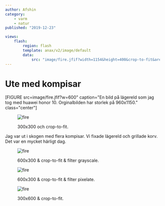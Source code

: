 ```yaml
---
author: Afshin
category:
    - varm
    - natur
published: "2019-12-23"

views:
    flash:
        region: flash
        template: anax/v2/image/default
        data:
            src: "image/fire.jfif?width=1154&height=400&crop-to-fit&area=50,0,0,0"
---
```

Ute med kompisar
==================================

[FIGURE src=image/fire.jfif?w=600" caption="En bild på lägereld som jag tog med huawei honor 10. Orginalbilden har storlek på 960x1150." class="center"]

<!--more-->
<figure class="figure right">
    <img src="image/fire.jfif?w=300&h=300&crop-to-fit&area=20,0,0,0" alt="fire">
    <figcaption>
        <p>300x300 och crop-to-fit.</p>
    </figcaption>
</figure>
Jag var ut i skogen med flera kompisar. Vi fixade lägereld och grillade korv. Det var en mycket härligt dag. 

<figure class="figure center">
    <img src="image/fire.jfif?width=600&height=300&crop-to-fit&area=50,0,0,0&f=grayscale" alt="fire">
    <figcaption>
        <p>600x300 & crop-to-fit & filter grayscale.</p>
    </figcaption>
</figure>


<figure class="figure center">
    <img src="image/fire.jfif?width=600&height=300&crop-to-fit&area=50,0,0,0&f=pixelate,8,2" alt="fire">
    <figcaption>
        <p>600x300 & crop-to-fit & filter pixelate.</p>
    </figcaption>
</figure>

<figure class="figure center">
    <img src="image/fire.jfif?width=300&height=600&crop-to-fit&area=10,0,0,0" alt="fire">
    <figcaption>
        <p>300x600 & crop-to-fit.</p>
    </figcaption>
</figure>